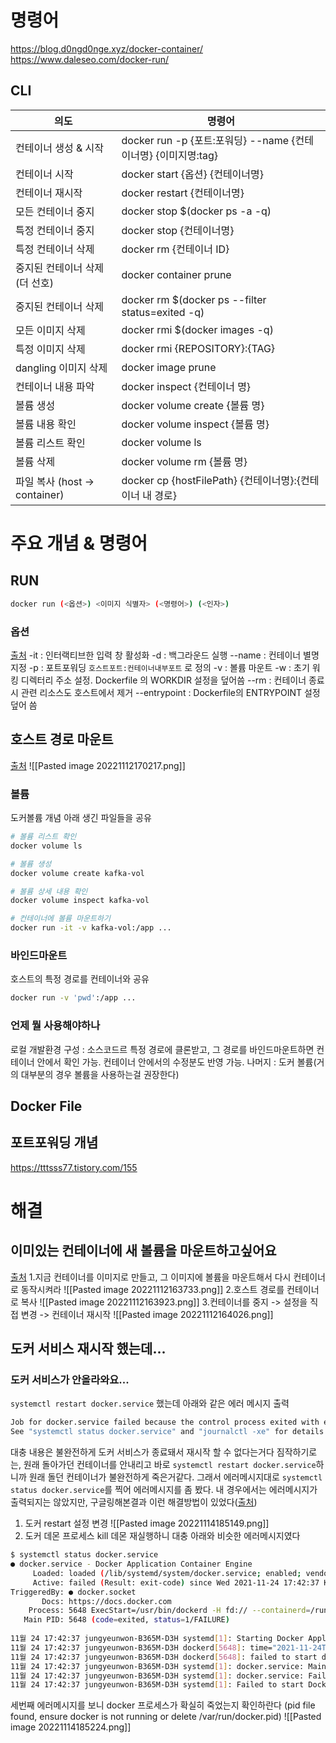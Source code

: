# 명령어
https://blog.d0ngd0nge.xyz/docker-container/
https://www.daleseo.com/docker-run/
## CLI

| 의도                           | 명령어                                                         |
| ------------------------------ | -------------------------------------------------------------- |
| 컨테이너 생성 & 시작           | docker run -p {포트:포워딩} --name {컨테이너명} {이미지명:tag} |
| 컨테이너 시작                  | docker start {옵션} {컨테이너명}                               |
| 컨테이너 재시작                | docker restart {컨테이너명}                                    |
| 모든 컨테이너 중지             | docker stop $(docker ps -a -q)                                 |
| 특정 컨테이너 중지             | docker stop {컨테이너명}                                       |
| 특정 컨테이너 삭제             | docker rm   {컨테이너 ID}                                      |
| 중지된 컨테이너 삭제 (더 선호) | docker container prune                                         |
| 중지된 컨테이너 삭제           | docker rm $(docker ps --filter status=exited -q)               |
| 모든 이미지 삭제               | docker rmi $(docker images -q)                                 |
| 특정 이미지 삭제               | docker rmi {REPOSITORY}:{TAG}                                  |
| dangling 이미지 삭제           | docker image prune                                             |
| 컨테이너 내용 파악             | docker inspect {컨테이너 명}                                   |
| 볼륨 생성                      | docker volume create {볼륨 명}                                 |
| 볼륨 내용 확인                 | docker volume inspect {볼륨 명}                                |
| 볼륨 리스트 확인               | docker volume ls                                               |
| 볼륨 삭제                      | docker volume rm {볼륨 명}                                     |
| 파일 복사 (host -> container)  | docker cp {hostFilePath} {컨테이너명}:{컨테이너 내 경로}       |



# 주요 개념 & 명령어
## RUN
```bash
docker run (<옵션>) <이미지 식별자> (<명령어>) (<인자>)
```
### 옵션
[출처](https://www.daleseo.com/docker-run/)
-it : 인터랙티브한 입력 창 활성화
-d : 백그라운드 실행
--name : 컨테이너 별명 지정
-p : 포트포워딩 `호스트포트:컨테이너내부포트` 로 정의
-v : 볼륨 마운트
-w : 초기 워킹 디렉터리 주소 설정. Dockerfile 의 WORKDIR 설정을 덮어씀
--rm : 컨테이너 종료 시 관련 리소스도 호스트에서 제거
--entrypoint : Dockerfile의 ENTRYPOINT 설정 덮어 씀

## 호스트 경로 마운트
[출처](https://www.daleseo.com/docker-volumes-bind-mounts/)
![[Pasted image 20221112170217.png]]
### 볼륨 
도커볼륨 개념 아래 생긴 파일들을 공유
```bash
# 볼륨 리스트 확인
docker volume ls

# 볼륨 생성
docker volume create kafka-vol

# 볼륨 상세 내용 확인
docker volume inspect kafka-vol

# 컨테이너에 볼륨 마운트하기
docker run -it -v kafka-vol:/app ...
```
### 바인드마운트
호스트의 특정 경로를 컨테이너와 공유
```bash
docker run -v 'pwd':/app ...
```
### 언제 뭘 사용해야하나
로컬 개발환경 구성 : 소스코드르 특정 경로에 클론받고, 그 경로를 바인드마운트하면 컨테이너 안에서 확인 가능. 컨테이너 안에서의 수정분도 반영 가능.
나머지 : 도커 볼륨(거의 대부분의 경우 볼륨을 사용하는걸 권장한다)

## Docker File

## 포트포워딩 개념
https://tttsss77.tistory.com/155

# 해결
## 이미있는 컨테이너에 새 볼륨을 마운트하고싶어요
[출처](https://stackoverflow.com/questions/28302178/how-can-i-add-a-volume-to-an-existing-docker-container)
1.지금 컨테이너를 이미지로 만들고, 그 이미지에 볼륨을 마운트해서 다시 컨테이너로 동작시켜라
![[Pasted image 20221112163733.png]]
2.호스트 경로를 컨테이너로 복사
![[Pasted image 20221112163923.png]]
3.컨테이너를 중지 -> 설정을 직접 변경 -> 컨테이너 재시작
![[Pasted image 20221112164026.png]]

## 도커 서비스 재시작 했는데...
### 도커 서비스가 안올라와요...
`systemctl restart docker.service` 했는데 아래와 같은 에러 메시지 출력
```bash
Job for docker.service failed because the control process exited with error code.
See "systemctl status docker.service" and "journalctl -xe" for details.
```
대충 내용은 불완전하게 도커 서비스가 종료돼서 재시작 할 수 없다는거다
짐작하기로는, 원래 돌아가던 컨테이너를 안내리고 바로 `systemctl restart docker.service`하니까 원래 돌던 컨테이너가 불완전하게 죽은거같다.
그래서 에러메시지대로 `systemctl status docker.service`를 찍어 에러메시지를 좀 봤다.
내 경우에서는 에러메시지가 출력되지는 않았지만, 구글링해본결과 이런 해결방법이 있었다([출처](https://dct-wonjung.tistory.com/entry/Docker-failed-control-process-exited-%EC%98%A4%EB%A5%98-%ED%95%B4%EA%B2%B0))
1. 도커 restart 설정 변경
![[Pasted image 20221114185149.png]]
2. 도커 데몬 프로세스 kill
데몬 재실행하니 대충 아래와 비슷한 에러메시지였다
```bash
$ systemctl status docker.service
● docker.service - Docker Application Container Engine
     Loaded: loaded (/lib/systemd/system/docker.service; enabled; vendor preset: enabled)
     Active: failed (Result: exit-code) since Wed 2021-11-24 17:42:37 KST; 2s ago
TriggeredBy: ● docker.socket
       Docs: https://docs.docker.com
    Process: 5648 ExecStart=/usr/bin/dockerd -H fd:// --containerd=/run/containerd/containerd.sock (code=exited, status=1/FAILURE)
   Main PID: 5648 (code=exited, status=1/FAILURE)
 
11월 24 17:42:37 jungyeunwon-B365M-D3H systemd[1]: Starting Docker Application Container Engine...
11월 24 17:42:37 jungyeunwon-B365M-D3H dockerd[5648]: time="2021-11-24T17:42:37.811937480+09:00" level=info msg="Starting up"
11월 24 17:42:37 jungyeunwon-B365M-D3H dockerd[5648]: failed to start daemon: pid file found, ensure docker is not running or delete /var/run/docker.pid
11월 24 17:42:37 jungyeunwon-B365M-D3H systemd[1]: docker.service: Main process exited, code=exited, status=1/FAILURE
11월 24 17:42:37 jungyeunwon-B365M-D3H systemd[1]: docker.service: Failed with result 'exit-code'.
11월 24 17:42:37 jungyeunwon-B365M-D3H systemd[1]: Failed to start Docker Application Container Engine.

```
세번째 에러메시지를 보니 docker 프로세스가 확실히 죽었는지 확인하란다 (pid file found, ensure docker is not running or delete /var/run/docker.pid)
![[Pasted image 20221114185224.png]]

